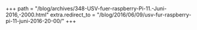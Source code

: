 +++
path = "/blog/archives/348-USV-fuer-raspberry-Pi-11.-Juni-2016,-2000.html"
extra.redirect_to = "/blog/2016/06/09/usv-fur-raspberry-pi-11-juni-2016-20-00/"
+++
